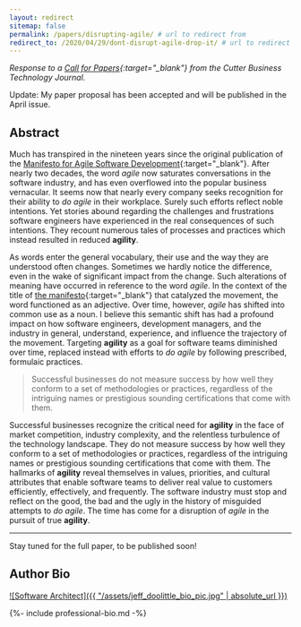 ```yaml
---
layout: redirect
sitemap: false
permalink: /papers/disrupting-agile/ # url to redirect from
redirect_to: /2020/04/29/dont-disrupt-agile-drop-it/ # url to redirect to
---
```


*Response to a [Call for Papers](https://www.cutter.com/call-papers#disruptagile){:target="_blank"} from the Cutter Business Technology Journal.*

Update: My paper proposal has been accepted and will be published in the April issue.

## Abstract

Much has transpired in the nineteen years since the original publication of the [Manifesto for Agile Software Development](http://agilemanifesto.org/){:target="_blank"}. After nearly two decades, the word *agile* now saturates conversations in the software industry, and has even overflowed into the popular business vernacular. It seems now that nearly every company seeks recognition for their ability to *do agile* in their workplace. Surely such efforts reflect noble intentions. Yet stories abound regarding the challenges and frustrations software engineers have experienced in the real consequences of such intentions. They recount numerous tales of processes and practices which instead resulted in reduced **agility**.

As words enter the general vocabulary, their use and the way they are understood often changes. Sometimes we hardly notice the difference, even in the wake of significant impact from the change. Such alterations of meaning have occurred in reference to the word *agile*. In the context of the title of [the manifesto](http://agilemanifesto.org/){:target="_blank"} that catalyzed the movement, the word functioned as an adjective.  Over time, however, *agile* has shifted into common use as a noun. I believe this semantic shift has had a profound impact on how software engineers, development managers, and the industry in general, understand, experience, and influence the trajectory of the movement. Targeting **agility** as a goal for software teams diminished over time, replaced instead with efforts to *do agile* by following prescribed, formulaic practices.

> Successful businesses do not measure success by how well they conform to a set of methodologies or practices, regardless of the intriguing names or prestigious sounding certifications that come with them.

Successful businesses recognize the critical need for **agility** in the face of market competition, industry complexity, and the relentless turbulence of the technology landscape. They do not measure success by how well they conform to a set of methodologies or practices, regardless of the intriguing names or prestigious sounding certifications that come with them. The hallmarks of **agility** reveal themselves in values, priorities, and cultural attributes that enable software teams to deliver real value to customers efficiently, effectively, and frequently. The software industry must stop and reflect on the good, the bad and the ugly in the history of misguided attempts to *do agile*. The time has come for a disruption of *agile* in the pursuit of true **agility**.

---

Stay tuned for the full paper, to be published soon!

<!-- <br />
The remainder of the paper will encourage the industry to refocus on what attributes actually enable **agility**.

What really matters for attaining **agility**:
* Satisfied Customers
  * Requiring:
    * Excellent Listening and Interviewing Skills
    * Emotional Intelligence
    * Embracing Changing Requirements
    * ...
* Empowered Stakeholders
  * Requiring:
    * Leadership
    * Commitment
    * Accountability
    * Experience
    * Conway & Parkinson
    * Epistemic Humility
    * ...
* Continuous Improvement
  * Requiring:
    * Relentless commitment to quality
    * Waste Elimination
    * Measurement (how can you improve what you don't measure? **real** metrics only, not vanity metrics or the appearance of measurement)
    * Optimal Constraints
    * Innovation and Creativity
    * Technical Empathy
    * ...



> "We hope that our work together as the Agile Alliance helps others in our profession to think..." <br/>
>  -- Jim Highsmith, [History: The Agile Manifesto](http://agilemanifesto.org/history.html){:target="_blank"}

Let's make that hope a reality, disrupting *agile* by reclaiming true **agility**. -->

## Author Bio

[![Software Architect]({{ "/assets/jeff_doolittle_bio_pic.jpg" | absolute_url }})](/assets/jeff_doolittle_bio_pic.jpg)

{%- include professional-bio.md -%}
<!-- 

## From the call for papers

* What made agile disruptive?
* What conditions allowed the ideas to be disruptive?
* Is agile now ready for disrupting? If so, why and what would it look like?
* What if the very characteristics that made agile successful are no longer enough? 
* Have the underlying assumptions about team size and organization, decision-making authority, product arrangement, and customer involvement run their course?
* Proponents say others "are not doing it right"
* Premise: disruption is needed to keep agile alive and relevant
* What factors are contributing to the ineffectiveness of agile?
* What is needed for agile to operate and deliver results in non-ideal contexts?
* Are the underlying assumptions about team size and organization sound?
* Where should decision-making authority lay?
* Have product arrangement and customer involvement run their course?
* What can be changed to keep all that works well in agile while freeing agile to also work in unanticipated situations?
* How can disruptive agile improve customer delight?
* What’s changed in the past two decades that agile can now leverage?
* Are there any current, albeit less popular, agile ideas that should be brought into the spotlight?

## Notes

Problems

Planning Phobia
Big Design Phobia
Emotion over Reason
Squelching Ideas
Assuming there is one single "Right Way"
The Bogeyman of "Waterfall"
Outsourcing Thinking

Ceremonies + Practices ⇏ Agility 
Kanban
Scrum
Stand ups
Sprints
Story Boards and Points

Principles + Priorities ⇒ Agility 


[Scott]
Iterative: Means that you do things in reasonable chunks of work that repeat on a basic rhythm.
Incremental: Means that you can come back to a piece you worked on before and extend it.
Empiracle: Means that your decisions for zigs and zags are based on data from your plan, resources, and progress.

You have a Project Plan, you identify dependencies and then work along the critical path to build things in order of dependency.
Agile uses a "user-story" approach and almost guarantees both functional decomposition and maximum-rework. This is so bad that it's (almost) a truism.  That's bad.  But the actual problem is not Agile. The problem is the use of requirements (user-stories) to drive the process. More accurately it's the lack of having a plan while giving the appearance of having a plan.
The use of user-stories makes injecting any architecture and planning very difficult. Using Agile the way that it's often portrayed may well have it's roots more in prototyping.  Regardless, it's among the worst way to plan and execute a software project.  But the problem is not the Iterative, Incremental, and Empirical parts of Agile.  These aspects are required to successfully do thin slices and The Method more generally!
[/Scott]


Basecamp
Shape Up
https://basecamp.com/shapeup


https://devops.com/dont-do-agile-and-devops-by-the-book/




## Appendices

### Excerpts from [History: The Agile Manifesto](http://agilemanifesto.org/history.html){:target="_blank"}

- "get all the lightweight method leaders in one room"
- "organizational anarchists"
- "organizational models based on people, collaboration, and building the types of organizational communities in which we would want to work."
- "values and culture"
- avoiding "process for process’ sake"
- "The Agile movement is not anti-methodology, in fact, many of us want to restore credibility to the word methodology. We want to restore a balance. We embrace modeling, but not in order to file some diagram in a dusty corporate repository. We embrace documentation, but not hundreds of pages of never-maintained and rarely-used tomes. We plan, but recognize the limits of planning in a turbulent environment."

- "We hope that our work together as the Agile Alliance helps others in our profession to think about software development, methodologies, and organizations, in new– more agile – ways. If so, we’ve accomplished our goals." -->
